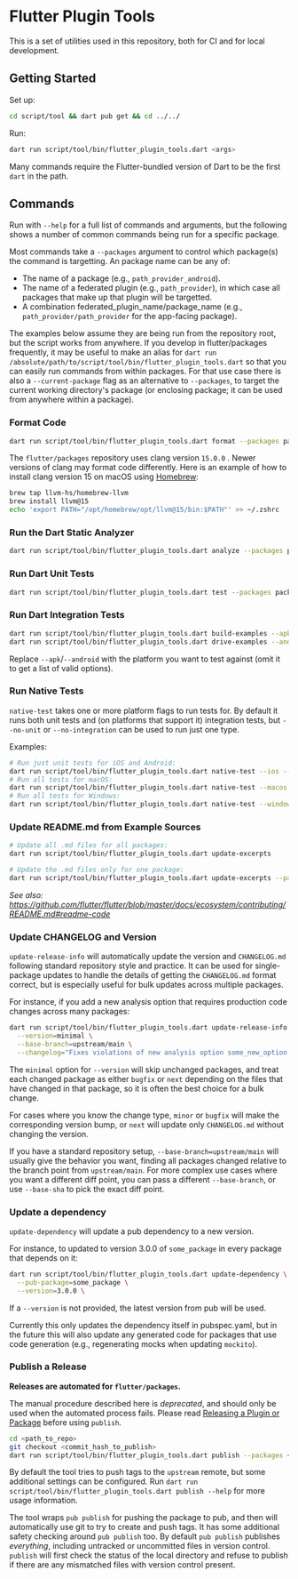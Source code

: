 # Flutter Plugin Tools

This is a set of utilities used in this repository, both for CI and for
local development.

## Getting Started

Set up:

```sh
cd script/tool && dart pub get && cd ../../
```

Run:

```sh
dart run script/tool/bin/flutter_plugin_tools.dart <args>
```

Many commands require the Flutter-bundled version of Dart to be the first `dart` in the path.

## Commands

Run with `--help` for a full list of commands and arguments, but the
following shows a number of common commands being run for a specific package.

Most commands take a `--packages` argument to control which package(s) the
command is targetting. An package name can be any of:
- The name of a package (e.g., `path_provider_android`).
- The name of a federated plugin (e.g., `path_provider`), in which case all
  packages that make up that plugin will be targetted.
- A combination federated_plugin_name/package_name (e.g.,
  `path_provider/path_provider` for the app-facing package).

The examples below assume they are being run from the repository root, but
the script works from anywhere. If you develop in flutter/packages frequently,
it may be useful to make an alias for
`dart run /absolute/path/to/script/tool/bin/flutter_plugin_tools.dart` so that
you can easily run commands from within packages. For that use case there is
also a `--current-package` flag as an alternative to `--packages`, to target the
current working directory's package (or enclosing package; it can be used from
anywhere within a package).

### Format Code

```sh
dart run script/tool/bin/flutter_plugin_tools.dart format --packages package_name
```

The `flutter/packages` repository uses clang version `15.0.0` . Newer versions of clang may format code differently. Here is an example of how to install clang version 15 on macOS using [Homebrew](https://brew.sh):

```zsh
brew tap llvm-hs/homebrew-llvm
brew install llvm@15
echo 'export PATH="/opt/homebrew/opt/llvm@15/bin:$PATH"' >> ~/.zshrc
```

### Run the Dart Static Analyzer

```sh
dart run script/tool/bin/flutter_plugin_tools.dart analyze --packages package_name
```

### Run Dart Unit Tests

```sh
dart run script/tool/bin/flutter_plugin_tools.dart test --packages package_name
```

### Run Dart Integration Tests

```sh
dart run script/tool/bin/flutter_plugin_tools.dart build-examples --apk --packages package_name
dart run script/tool/bin/flutter_plugin_tools.dart drive-examples --android --packages package_name
```

Replace `--apk`/`--android` with the platform you want to test against
(omit it to get a list of valid options).

### Run Native Tests

`native-test` takes one or more platform flags to run tests for. By default it
runs both unit tests and (on platforms that support it) integration tests, but
`--no-unit` or `--no-integration` can be used to run just one type.

Examples:

```sh
# Run just unit tests for iOS and Android:
dart run script/tool/bin/flutter_plugin_tools.dart native-test --ios --android --no-integration --packages package_name
# Run all tests for macOS:
dart run script/tool/bin/flutter_plugin_tools.dart native-test --macos --packages package_name
# Run all tests for Windows:
dart run script/tool/bin/flutter_plugin_tools.dart native-test --windows --packages package_name
```

### Update README.md from Example Sources

```sh
# Update all .md files for all packages:
dart run script/tool/bin/flutter_plugin_tools.dart update-excerpts

# Update the .md files only for one package:
dart run script/tool/bin/flutter_plugin_tools.dart update-excerpts --packages package_name
```

_See also: https://github.com/flutter/flutter/blob/master/docs/ecosystem/contributing/README.md#readme-code_

### Update CHANGELOG and Version

`update-release-info` will automatically update the version and `CHANGELOG.md`
following standard repository style and practice. It can be used for
single-package updates to handle the details of getting the `CHANGELOG.md`
format correct, but is especially useful for bulk updates across multiple packages.

For instance, if you add a new analysis option that requires production
code changes across many packages:

```sh
dart run script/tool/bin/flutter_plugin_tools.dart update-release-info \
  --version=minimal \
  --base-branch=upstream/main \
  --changelog="Fixes violations of new analysis option some_new_option."
```

The `minimal` option for `--version` will skip unchanged packages, and treat
each changed package as either `bugfix` or `next` depending on the files that
have changed in that package, so it is often the best choice for a bulk change.

For cases where you know the change type, `minor` or `bugfix` will make the
corresponding version bump, or `next` will update only `CHANGELOG.md` without
changing the version.

If you have a standard repository setup, `--base-branch=upstream/main` will
usually give the behavior you want, finding all packages changed relative to
the branch point from `upstream/main`. For more complex use cases where you want
a different diff point, you can pass a different `--base-branch`, or use
`--base-sha` to pick the exact diff point.

### Update a dependency

`update-dependency` will update a pub dependency to a new version.

For instance, to updated to version 3.0.0 of `some_package` in every package
that depends on it:

```sh
dart run script/tool/bin/flutter_plugin_tools.dart update-dependency \
  --pub-package=some_package \
  --version=3.0.0 \
```

If a `--version` is not provided, the latest version from pub will be used.

Currently this only updates the dependency itself in pubspec.yaml, but in the
future this will also update any generated code for packages that use code
generation (e.g., regenerating mocks when updating `mockito`).

### Publish a Release

**Releases are automated for `flutter/packages`.**

The manual procedure described here is _deprecated_, and should only be used when
the automated process fails. Please read
[Releasing a Plugin or Package](https://github.com/flutter/flutter/blob/master/docs/ecosystem/release/README.md)
before using `publish`.

```sh
cd <path_to_repo>
git checkout <commit_hash_to_publish>
dart run script/tool/bin/flutter_plugin_tools.dart publish --packages <package>
```

By default the tool tries to push tags to the `upstream` remote, but some
additional settings can be configured. Run `dart run script/tool/bin/flutter_plugin_tools.dart
publish --help` for more usage information.

The tool wraps `pub publish` for pushing the package to pub, and then will
automatically use git to try to create and push tags. It has some additional
safety checking around `pub publish` too. By default `pub publish` publishes
_everything_, including untracked or uncommitted files in version control.
`publish` will first check the status of the local
directory and refuse to publish if there are any mismatched files with version
control present.
